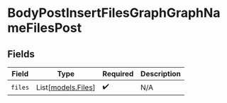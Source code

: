 # BodyPostInsertFilesGraphGraphNameFilesPost


## Fields

| Field                                    | Type                                     | Required                                 | Description                              |
| ---------------------------------------- | ---------------------------------------- | ---------------------------------------- | ---------------------------------------- |
| `files`                                  | List[[models.Files](../models/files.md)] | :heavy_check_mark:                       | N/A                                      |